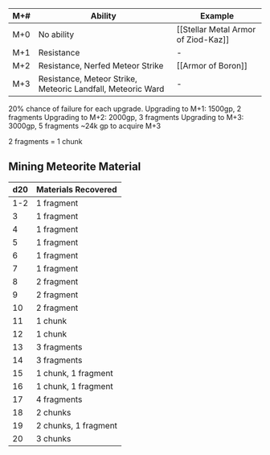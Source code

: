
| M+# | Ability                                                     | Example                             |
| --- | ----------------------------------------------------------- | ----------------------------------- |
| M+0 | No ability                                                  | [[Stellar Metal Armor of Ziod-Kaz]] |
| M+1 | Resistance                                                  | -                                   |
| M+2 | Resistance, Nerfed Meteor Strike                            | [[Armor of Boron]]                  |
| M+3 | Resistance, Meteor Strike, Meteoric Landfall, Meteoric Ward | -                                   |
20% chance of failure for each upgrade.
Upgrading to M+1: 1500gp, 2 fragments 
Upgrading to M+2: 2000gp, 3 fragments 
Upgrading to M+3: 3000gp, 5 fragments 
~24k gp to acquire M+3

2 fragments = 1 chunk

## Mining Meteorite Material

| d20 | Materials Recovered  |
| --- | -------------------- |
| 1-2 | 1 fragment           |
| 3   | 1 fragment           |
| 4   | 1 fragment           |
| 5   | 1 fragment           |
| 6   | 1 fragment           |
| 7   | 1 fragment           |
| 8   | 2 fragment           |
| 9   | 2 fragment           |
| 10  | 2 fragment           |
| 11  | 1 chunk              |
| 12  | 1 chunk              |
| 13  | 3 fragments          |
| 14  | 3 fragments<br>      |
| 15  | 1 chunk, 1 fragment  |
| 16  | 1 chunk, 1 fragment  |
| 17  | 4 fragments          |
| 18  | 2 chunks             |
| 19  | 2 chunks, 1 fragment |
| 20  | 3 chunks             |

